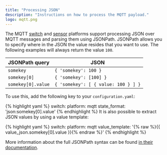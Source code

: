 ```yaml
---
title: "Processing JSON"
description: "Instructions on how to process the MQTT payload."
logo: mqtt.png
---
```


The MQTT [switch](/integrations/switch.mqtt/) and [sensor](/integrations/sensor.mqtt/) platforms support processing JSON over MQTT messages and parsing them using JSONPath. JSONPath allows you to specify where in the JSON the value resides that you want to use. The following examples will always return the value `100`.

| JSONPath query | JSON |
| -------------- | ---- |
| `somekey` | `{ 'somekey': 100 }`
| `somekey[0]` | `{ 'somekey': [100] }`
| `somekey[0].value` | `{ 'somekey': [ { value: 100 } ] }`

To use this, add the following key to your `configuration.yaml`:

{% highlight yaml %}
switch:
  platform: mqtt
  state_format: 'json:somekey[0].value'
{% endhighlight %}
It is also possible to extract JSON values by using a value template:

{% highlight yaml %}
switch:
  platform: mqtt
  value_template: '{% raw %}{{ value_json.somekey[0].value }}{% endraw %}'
{% endhighlight %}

More information about the full JSONPath syntax can be found [in their documentation](https://github.com/kennknowles/python-jsonpath-rw#jsonpath-syntax).
